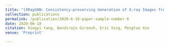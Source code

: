 ```yaml
---
title: "[XRayGAN: Consistency-preserving Generation of X-ray Images from Radiology Reports](https://arxiv.org/abs/2006.10552)"
collection: publications
permalink: /publication/2020-6-18-paper-sample-number-6
date: 2020-06-18
citation: Xingyi Yang, Nandiraju Gireesh, Eric Xing, Pengtao Xie
venue: 'Preprint'

---
```




